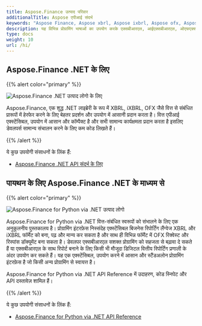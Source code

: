 ```yaml
---
title: Aspose.Finance उत्पाद परिवार
additionalTitle: Aspose एपीआई संदर्भ
keywords: "Aspose Finance, Aspose xbrl, Aspose ixbrl, Aspose ofx, Aspose.Finance for.net"
description: यह विभिन्न प्रोग्रामिंग भाषाओं का उपयोग करके एक्सबीआरएल, आईएक्सबीआरएल, ओएफएक्स जैसे वित्त संबंधी प्रारूपों में हेरफेर करने के लिए बेहतर प्रदर्शन और उपयोग में आसानी प्रदान करता है।
type: docs
weight: 10
url: /hi/
---
```


## Aspose.Finance .NET के लिए

{{% alert color="primary" %}}

![Aspose.Finance .NET उत्पाद लोगो के लिए](../home_1.png)


Aspose.Finance, एक शुद्ध .NET लाइब्रेरी के रूप में XBRL, iXBRL, OFX जैसे वित्त से संबंधित प्रारूपों में हेरफेर करने के लिए बेहतर प्रदर्शन और उपयोग में आसानी प्रदान करता है। वित्त एपीआई एक्स्टेंसिबल, उपयोग में आसान और कॉम्पैक्ट है और सभी सामान्य कार्यक्षमता प्रदान करता है इसलिए डेवलपर्स सामान्य संचालन करने के लिए कम कोड लिखते हैं।

{{% /alert %}}


ये कुछ उपयोगी संसाधनों के लिंक हैं:

- [Aspose.Finance .NET API संदर्भ के लिए](/finance/hi/net/)

## पायथन के लिए Aspose.Finance .NET के माध्यम से

{{% alert color="primary" %}}

![Aspose.Finance for Python via .NET उत्पाद लोगो](../home_2.png)


Aspose.Finance for Python via .NET वित्त-संबंधित स्वरूपों को संभालने के लिए एक अनुकूलनीय पुस्तकालय है। प्रोग्रामिंग इंटरफ़ेस निस्संदेह एक्स्टेंसिबल बिजनेस रिपोर्टिंग लैंग्वेज XBRL और iXBRL फॉर्मेट को बना, पढ़ और मान्य कर सकता है और साथ ही विभिन्न फॉर्मेट में OFX रिक्वेस्ट और रिस्पांस डॉक्यूमेंट बना सकता है। डेवलपर एक्सबीआरएल सशक्त प्रोग्रामिंग को सहजता से बढ़ावा दे सकते हैं या एक्सबीआरएल के साथ रिपोर्ट बनाने के लिए किसी भी मौजूदा डिजिटल वित्तीय रिपोर्टिंग प्रणाली के अंदर उपयोग कर सकते हैं। यह एक एक्स्टेंसिबल, उपयोग करने में आसान और स्टैंडअलोन प्रोग्रामिंग इंटरफ़ेस है जो किसी अन्य प्रोग्रामिंग से स्वायत्त है।

Aspose.Finance for Python via .NET API Reference में उदाहरण, कोड स्निपेट और API दस्तावेज़ शामिल हैं।

{{% /alert %}}


ये कुछ उपयोगी संसाधनों के लिंक हैं:

- [Aspose.Finance for Python via .NET API Reference](/finance/python-net/)